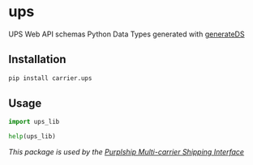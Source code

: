 # ups

UPS Web API schemas Python Data Types generated with [generateDS](http://www.davekuhlman.org/generateDS.html)

## Installation

```bash
pip install carrier.ups
```

## Usage

```python
import ups_lib

help(ups_lib)
```

*This package is used by the [Purplship Multi-carrier Shipping Interface](https://github.com/PurplShip/purplship)*

